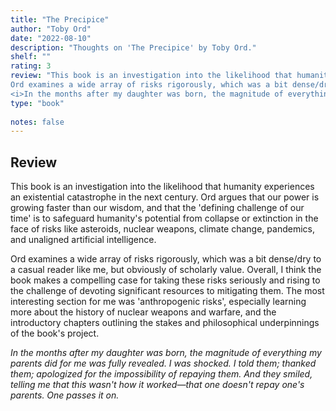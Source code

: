 ```yaml
---
title: "The Precipice"
author: "Toby Ord"
date: "2022-08-10"
description: "Thoughts on 'The Precipice' by Toby Ord."
shelf: ""
rating: 3
review: "This book is an investigation into the likelihood that humanity experiences an existential catastrophe in the next century. Ord argues that our power is growing faster than our wisdom, and that the 'defining challenge of our time' is to safeguard humanity's potential from collapse or extinction in the face of risks like asteroids, nuclear weapons, climate change, pandemics, and unaligned artificial intelligence.<br/><br/>
Ord examines a wide array of risks rigorously, which was a bit dense/dry to a casual reader like me, but obviously of scholarly value. Overall, I think the book makes a compelling case for taking these risks seriously and rising to the challenge of devoting significant resources to mitigating them. The most interesting section for me was 'anthropogenic risks', especially learning more about the history of nuclear weapons and warfare, and the introductory chapters outlining the stakes and philosophical underpinnings of the book's project.<br/><br/>
<i>In the months after my daughter was born, the magnitude of everything my parents did for me was fully revealed. I was shocked. I told them; thanked them; apologized for the impossibility of repaying them. And they smiled, telling me that this wasn't how it worked—that one doesn't repay one's parents. One passes it on.</i>"
type: "book"
 
notes: false
---
```


## Review

This book is an investigation into the likelihood that humanity experiences an existential catastrophe in the next century. Ord argues that our power is growing faster than our wisdom, and that the 'defining challenge of our time' is to safeguard humanity's potential from collapse or extinction in the face of risks like asteroids, nuclear weapons, climate change, pandemics, and unaligned artificial intelligence.

Ord examines a wide array of risks rigorously, which was a bit dense/dry to a casual reader like me, but obviously of scholarly value. Overall, I think the book makes a compelling case for taking these risks seriously and rising to the challenge of devoting significant resources to mitigating them. The most interesting section for me was 'anthropogenic risks', especially learning more about the history of nuclear weapons and warfare, and the introductory chapters outlining the stakes and philosophical underpinnings of the book's project.

_In the months after my daughter was born, the magnitude of everything my parents did for me was fully revealed. I was shocked. I told them; thanked them; apologized for the impossibility of repaying them. And they smiled, telling me that this wasn't how it worked—that one doesn't repay one's parents. One passes it on._
